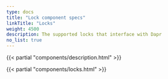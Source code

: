 ```yaml
---
type: docs
title: "Lock component specs"
linkTitle: "Locks"
weight: 4500
description: The supported locks that interface with Dapr
no_list: true
---
```


{{< partial "components/description.html" >}}

{{< partial "components/locks.html" >}}

